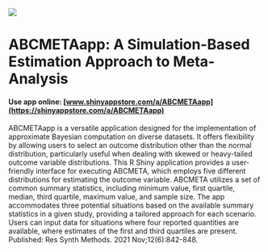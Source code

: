![](https://shiny-app-store3.s3.amazonaws.com/approvedapp/s558_VrlAnRjCbp4PZYKzK39BuqpyUCjhwvp9CksTmuof_logo_269.jpg)



# ABCMETAapp: A Simulation-Based Estimation Approach to Meta-Analysis

#### Use app online: __[www.shinyappstore.com/a/ABCMETAapp](https://shinyappstore.com/a/ABCMETAapp)__

ABCMETAapp is a versatile application designed for the implementation of approximate Bayesian computation on diverse datasets. It offers flexibility by allowing users to select an outcome distribution other than the normal distribution, particularly useful when dealing with skewed or heavy-tailed outcome variable distributions. This R Shiny application provides a user-friendly interface for executing ABCMETA, which employs five different distributions for estimating the outcome variable. ABCMETA utilizes a set of common summary statistics, including minimum value, first quartile, median, third quartile, maximum value, and sample size. The app accommodates three potential situations based on the available summary statistics in a given study, providing a tailored approach for each scenario. Users can input data for situations where four reported quantities are available, where estimates of the first and third quartiles are present. Published: Res Synth Methods. 2021 Nov;12(6):842-848.
